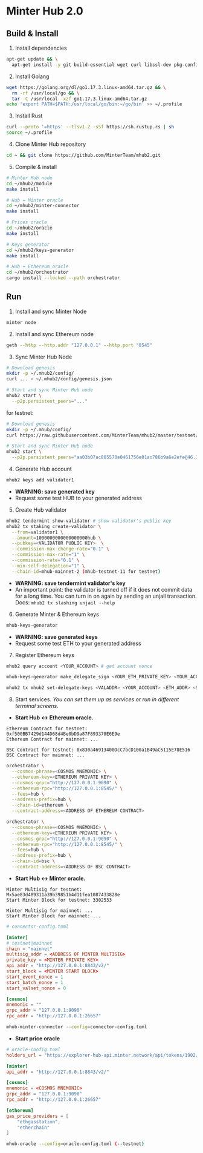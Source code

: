 # Minter Hub 2.0

## Build & Install

1. Install dependencies
```bash
apt-get update && \
  apt-get install -y git build-essential wget curl libssl-dev pkg-config
```

2. Install Golang
```bash
wget https://golang.org/dl/go1.17.3.linux-amd64.tar.gz && \
  rm -rf /usr/local/go && \
  tar -C /usr/local -xzf go1.17.3.linux-amd64.tar.gz
echo 'export PATH=$PATH:/usr/local/go/bin:~/go/bin' >> ~/.profile
```

3. Install Rust
```bash
curl --proto '=https' --tlsv1.2 -sSf https://sh.rustup.rs | sh
source ~/.profile
```

4. Clone Minter Hub repository
```bash
cd ~ && git clone https://github.com/MinterTeam/mhub2.git
```

5. Compile & install 
```bash
# Minter Hub node
cd ~/mhub2/module
make install

# Hub ↔ Minter oracle
cd ~/mhub2/minter-connector
make install

# Prices oracle
cd ~/mhub2/oracle
make install

# Keys generator
cd ~/mhub2/keys-generator
make install

# Hub ↔ Ethereum oracle
cd ~/mhub2/orchestrator
cargo install --locked --path orchestrator
```

## Run
1. Install and sync Minter Node 
```bash
minter node
```

2. Install and sync Ethereum node
```bash
geth --http --http.addr "127.0.0.1" --http.port "8545"
```

3. Sync Minter Hub Node
```bash
# Download genesis
mkdir -p ~/.mhub2/config/
curl ... > ~/.mhub2/config/genesis.json

# Start and sync Minter Hub node
mhub2 start \
  --p2p.persistent_peers="..."
```

for testnet:
```bash
# Download genesis
mkdir -p ~/.mhub/config/
curl https://raw.githubusercontent.com/MinterTeam/mhub2/master/testnet/genesis.json > ~/.mhub2/config/genesis.json

# Start and sync Minter Hub node
mhub2 start \
  --p2p.persistent_peers="aa03b07ac805570e0461756e01ac786b9a6e2efe@46.101.215.17:26656"
```

4. Generate Hub account
```bash
mhub2 keys add validator1
```

- **WARNING: save generated key**
- Request some test HUB to your generated address

5. Create Hub validator
```bash
mhub2 tendermint show-validator # show validator's public key
mhub2 tx staking create-validator \
  --from=validator1 \
  --amount=1000000000000000000hub \
  --pubkey=<VALIDATOR PUBLIC KEY>  \
  --commission-max-change-rate="0.1" \
  --commission-max-rate="1" \
  --commission-rate="0.1" \
  --min-self-delegation="1" \
  --chain-id=mhub-mainnet-2 (mhub-testnet-11 for testnet)
```

- **WARNING: save tendermint validator's key**
- An important point: the validator is turned off if it does not commit data for a long time. You can turn in on again by sending an unjail transaction. Docs: `mhub2 tx slashing unjail --help`

6. Generate Minter & Ethereum keys
```bash
mhub-keys-generator
```
- **WARNING: save generated keys**
- Request some test ETH to your generated address

7. Register Ethereum keys
```bash
mhub2 query account <YOUR_ACCOUNT> # get account nonce

mhub-keys-generator make_delegate_sign <YOUR_ETH_PRIVATE_KEY> <YOUR_ACCOUNT> <YOUR_NONCE>

mhub2 tx mhub2 set-delegate-keys <VALADDR> <YOUR_ACCOUNT> <ETH_ADDR> <SIG> --from=...
```

8. Start services. *You can set them up as services or run in different terminal screens.*

- **Start Hub ↔ Ethereum oracle.** 
```
Ethereum Contract for testnet: 0xf500BB7429d144D68d4Be0bD9a87F893378E6E9e
Ethereum Contract for mainnet: ...

BSC Contract for testnet: 0x830a46913400DcC7bcD100a1B49aC5115E78E516
BSC Contract for mainnet: ...
```
```bash
orchestrator \
  --cosmos-phrase=<COSMOS MNEMONIC> \
  --ethereum-key=<ETHEREUM PRIVATE KEY> \
  --cosmos-grpc="http://127.0.0.1:9090" \
  --ethereum-rpc="http://127.0.0.1:8545/" \
  --fees=hub \
  --address-prefix=hub \
  --chain-id=ethereum \
  --contract-address=<ADDRESS OF ETHEREUM CONTRACT> 
```

```bash
orchestrator \
  --cosmos-phrase=<COSMOS MNEMONIC> \
  --ethereum-key=<ETHEREUM PRIVATE KEY> \
  --cosmos-grpc="http://127.0.0.1:9090" \
  --ethereum-rpc="http://127.0.0.1:8545/" \
  --fees=hub \
  --address-prefix=hub \
  --chain-id=bsc \
  --contract-address=<ADDRESS OF BSC CONTRACT> 
```

- **Start Hub ↔ Minter oracle.** 
```
Minter Multisig for testnet: Mx5ae83d489311a39b39851b4d11fea1087433828e
Start Minter Block for testnet: 3302533

Minter Multisig for mainnet: ...
Start Minter Block for mainnet: ...
```

```toml
# connector-config.toml

[minter]
# testnet|mainnet
chain = "mainnet"
multisig_addr = <ADDRESS OF MINTER MULTISIG>
private_key = <MINTER PRIVATE KEY>
api_addr = "http://127.0.0.1:8843/v2/"
start_block = <MINTER START BLOCK>
start_event_nonce = 1
start_batch_nonce = 1
start_valset_nonce = 0

[cosmos]
mnemonic = ""
grpc_addr = "127.0.0.1:9090"
rpc_addr = "http://127.0.0.1:26657"

```

```bash
mhub-minter-connector --config=connector-config.toml
```
  
- **Start price oracle**
```toml
# oracle-config.toml
holders_url = "https://explorer-hub-api.minter.network/api/tokens/1902/holders"

[minter]
api_addr = "http://127.0.0.1:8843/v2/"

[cosmos]
mnemonic = <COSMOS MNEMONIC>
grpc_addr = "127.0.0.1:9090"
rpc_addr = "http://127.0.0.1:26657"

[ethereum]
gas_price_providers = [
    "ethgasstation",
    "etherchain"
]
```

```bash
mhub-oracle --config=oracle-config.toml (--testnet)
``` 